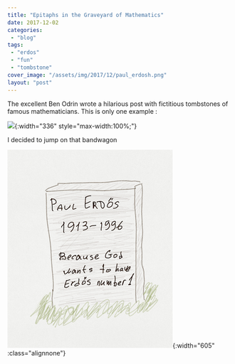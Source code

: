 ```yaml
---
title: "Epitaphs in the Graveyard of Mathematics"
date: 2017-12-02
categories: 
 - "blog"
tags: 
 - "erdos"
 - "fun"
 - "tombstone"
cover_image: "/assets/img/2017/12/paul_erdosh.png"
layout: "post"
---
```


The excellent Ben Odrin wrote a hilarious post with fictitious tombstones of famous mathematicians. This is only one example :

![](https://mathwithbaddrawings.files.wordpress.com/2017/11/grave-3.jpg){:width="336" style="max-width:100%;"}

I decided to jump on that bandwagon

![not real Paul Errdos tombstone. ](/assets/img/2017/12/paul_erdosh.png){:width="605" :class="alignnone"}
